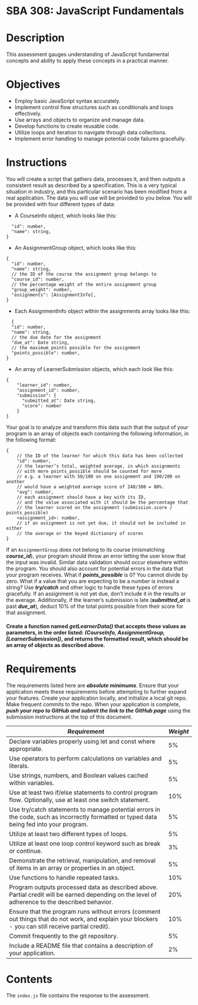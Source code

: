 # SBA 308: JavaScript Fundamentals

# Description
This assessment gauges understanding of JavaScript fundamental concepts and ability to apply these concepts in a practical manner.

# Objectives
- Employ basic JavaScript syntax accurately.
- Implement control flow structures such as conditionals and loops effectively.
- Use arrays and objects to organize and manage data.
- Develop functions to create reusable code.
- Utilize loops and iteration to navigate through data collections.
- Implement error handling to manage potential code failures gracefully.

# Instructions
You will create a script that gathers data, processes it, and then outputs a consistent result as described by a specification. 
This is a very typical situation in industry, and this particular scenario has been modified from a real application. The data you will use will be provided to you below.
You will be provided with four different types of data:

- A CourseInfo object, which looks like this:
```{
  "id": number,
  "name": string,
}
```
- An AssignmentGroup object, which looks like this:
```
{
  "id": number,
  "name": string,
  // the ID of the course the assignment group belongs to
  "course_id": number,
  // the percentage weight of the entire assignment group
  "group_weight": number,
  "assignments": [AssignmentInfo],
}
```
- Each AssignmentInfo object within the assignments array looks like this:
```
  {
  "id": number,
  "name": string,
  // the due date for the assignment
  "due_at": Date string,
  // the maximum points possible for the assignment
  "points_possible": number,
}
```
- An array of LearnerSubmission objects, which each look like this:

```
{
    "learner_id": number,
    "assignment_id": number,
    "submission": {
      "submitted_at": Date string,
      "score": number
    }
}
```
Your goal is to analyze and transform this data such that the output of your program is an array of objects each containing the following information, in the following format:
```
{
    // the ID of the learner for which this data has been collected
    "id": number,
    // the learner’s total, weighted average, in which assignments
    // with more points_possible should be counted for more
    // e.g. a learner with 50/100 on one assignment and 190/200 on another
    // would have a weighted average score of 240/300 = 80%.
    "avg": number,
    // each assignment should have a key with its ID,
    // and the value associated with it should be the percentage that
    // the learner scored on the assignment (submission.score / points_possible)
    <assignment_id>: number,
    // if an assignment is not yet due, it should not be included in either
    // the average or the keyed dictionary of scores
}
```

If an ```AssignmentGroup``` does not belong to its course (mismatching ***course_id***), your program should throw an error letting the user know that the input was invalid.
Similar data validation should occur elsewhere within the program.
You should also account for potential errors in the data that your program receives.
What if ***points_possible*** is 0? You cannot divide by zero.
What if a value that you are expecting to be a number is instead a string? 
Use ***try/catch*** and other logic to handle these types of errors gracefully.
If an assignment is not yet due, don’t include it in the results or the average.
Additionally, if the learner’s submission is late (***submitted_at*** is past ***due_at***), deduct 10% of the total points possible from their score for that assignment.

#### Create a function named ***getLearnerData()*** that accepts these values as parameters, in the order listed: ***(CourseInfo, AssignmentGroup, [LearnerSubmission])***, and returns the formatted result, which should be an array of objects as described above.


# Requirements

The requirements listed here are ***absolute minimums***. Ensure that your application meets these requirements before attempting to further expand your features.
Create your application locally, and initialize a local git repo. Make frequent commits to the repo. When your application is complete, ***push your repo to GitHub and submit the link to the GitHub page*** using the submission instructions at the top of this document.


| ***Requirement*** | ***Weight***    |
|--------------|-----------|
| Declare variables properly using let and const where appropriate. | 5%     |
| Use operators to perform calculations on variables and literals.      | 5%  |
| Use strings, numbers, and Boolean values cached within variables.     | 5%  |
| Use at least two if/else statements to control program flow. Optionally, use at least one switch statement.     | 10%  |
| Use try/catch statements to manage potential errors in the code, such as incorrectly formatted or typed data being fed into your program.    | 5%  |
| Utilize at least two different types of loops.   | 5%  |
| Utilize at least one loop control keyword such as break or continue.     | 3%  |
| Demonstrate the retrieval, manipulation, and removal of items in an array or properties in an object.     | 5%  |
| Use functions to handle repeated tasks.     | 10%  |
| Program outputs processed data as described above. Partial credit will be earned depending on the level of adherence to the described behavior.      | 20%  |
| Ensure that the program runs without errors (comment out things that do not work, and explain your blockers - you can still receive partial credit).     | 10%  |
| Commit frequently to the git repository.   | 5%  |
| Include a README file that contains a description of your application.  | 2%  |


# Contents
The ```index.js``` file contains the response to the assessment.



